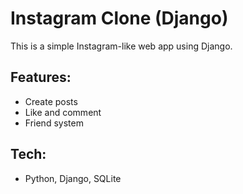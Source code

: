 # Instagram Clone (Django)

This is a simple Instagram-like web app using Django.

## Features:
- Create posts
- Like and comment
- Friend system

## Tech:
- Python, Django, SQLite
